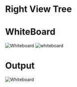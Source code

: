 # Right View Tree
 
 # WhiteBoard

![Whiteboard](./Whiteboard.jpg)
![whiteboard](./Whiteboard.jpg)

 # Output

![Whiteboard](./Output.png)